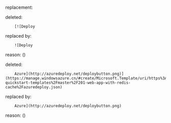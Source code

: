 replacement:

deleted:

		[![Deploy

replaced by:

		![Deploy

reason: ()

deleted:

		Azure](http://azuredeploy.net/deploybutton.png)](https://manage.windowsazure.cn/#create/Microsoft.Template/uri/https%3A%2F%2Fraw.githubusercontent.com%2FAzure%2Fazure-quickstart-templates%2Fmaster%2F201-web-app-with-redis-cache%2Fazuredeploy.json)

replaced by:

		Azure](http://azuredeploy.net/deploybutton.png)

reason: ()

